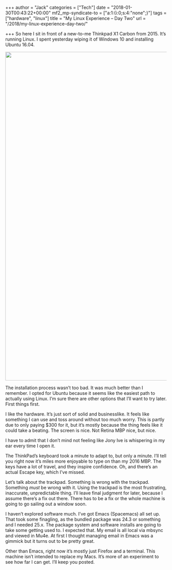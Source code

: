 +++
author = "Jack"
categories = ["Tech"]
date = "2018-01-30T00:43:22+00:00"
mf2_mp-syndicate-to = ["a:1:{i:0;s:4:\"none\";}"]
tags = ["hardware", "linux"]
title = "My Linux Experience – Day Two"
url = "/2018/my-linux-experience-day-two/"

+++
So here I sit in front of a new-to-me Thinkpad X1 Carbon from 2015. It&#8217;s running Linux. I spent yesterday wiping it of Windows 10 and installing Ubuntu 16.04.

<img class="alignnone size-large wp-image-868" src="/img/2018/01/File-Jan-29-7-12-35-PM-946x1024.jpeg" alt="" width="946" height="1024" srcset="/img/2018/01/File-Jan-29-7-12-35-PM-946x1024.jpeg 946w, /img/2018/01/File-Jan-29-7-12-35-PM-277x300.jpeg 277w, /img/2018/01/File-Jan-29-7-12-35-PM-768x832.jpeg 768w, /img/2018/01/File-Jan-29-7-12-35-PM-750x812.jpeg 750w" sizes="(max-width: 946px) 100vw, 946px" />

The installation process wasn&#8217;t too bad. It was much better than I remember. I opted for Ubuntu because it seems like the easiest path to actually using Linux. I&#8217;m sure there are other options that I&#8217;ll want to try later. First things first.

I like the hardware. It&#8217;s just sort of solid and businesslike. It feels like something I can use and toss around without too much worry. This is partly due to only paying $300 for it, but it&#8217;s mostly because the thing feels like it could take a beating. The screen is nice. Not Retina MBP nice, but nice.

I have to admit that I don&#8217;t mind not feeling like Jony Ive is whispering in my ear every time I open it.

The ThinkPad&#8217;s keyboard took a minute to adapt to, but only a minute. I&#8217;ll tell you right now it&#8217;s miles more enjoyable to type on than my 2016 MBP. The keys have a lot of travel, and they inspire confidence. Oh, and there&#8217;s an actual Escape key, which I&#8217;ve missed.

Let&#8217;s talk about the trackpad. Something is wrong with the trackpad. Something _must_ be wrong with it. Using the trackpad is the most frustrating, inaccurate, unpredictable thing. I&#8217;ll leave final judgment for later, because I assume there&#8217;s a fix out there. There has to be a fix or the whole machine is going to go sailing out a window soon.

I haven&#8217;t explored software much. I&#8217;ve got Emacs (Spacemacs) all set up. That took some finagling, as the bundled package was 24.3 or something and I needed 25.x. The package system and software installs are going to take some getting used to. I expected that. My email is all local via mbsync and viewed in Mu4e. At first I thought managing email in Emacs was a gimmick but it turns out to be pretty great.

Other than Emacs, right now it&#8217;s mostly just Firefox and a terminal. This machine isn&#8217;t intended to replace my Macs. It&#8217;s more of an experiment to see how far I can get. I&#8217;ll keep you posted.

&nbsp;